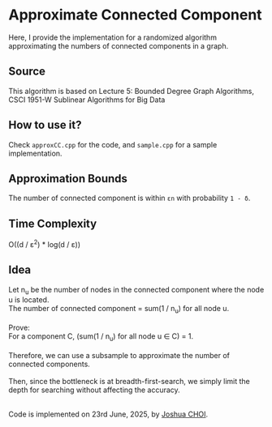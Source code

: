 # Approximate Connected Component
Here, I provide the implementation for a randomized algorithm approximating the numbers of connected components in a graph.

## Source
This algorithm is based on Lecture 5: Bounded Degree Graph Algorithms, CSCI 1951-W Sublinear Algorithms for Big Data

## How to use it?
Check `approxCC.cpp` for the code, and `sample.cpp` for a sample implementation.

## Approximation Bounds
The number of connected component is within `εn` with probability `1 - δ`.

## Time Complexity
O((d / ε<sup>2</sup>) * log(d / ε))

## Idea
Let n<sub>u</sub> be the number of nodes in the connected component where the node u is located.<br>
The number of connected component = sum(1 / n<sub>u</sub>) for all node u.<br><br>
Prove:<br>
For a component C, (sum(1 / n<sub>u</sub>) for all node u ∈ C) = 1.<br><br>
Therefore, we can use a subsample to approximate the number of connected components.<br><br>
Then, since the bottleneck is at breadth-first-search, we simply limit the depth for searching without affecting the accuracy.<br><br>

Code is implemented on 23rd June, 2025, by [Joshua CHOI](https://joshuasyss.github.io/).
